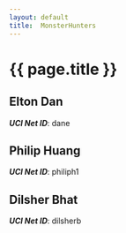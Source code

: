 ```yaml
---
layout: default
title:  MonsterHunters
---
```


# {{ page.title }}


## Elton Dan
***UCI Net ID***: dane

## Philip Huang
***UCI Net ID***: philiph1

## Dilsher Bhat
***UCI Net ID***: dilsherb
